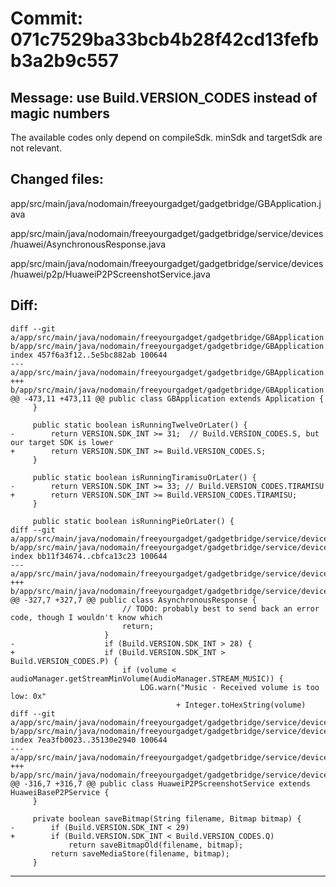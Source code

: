 # Commit: 071c7529ba33bcb4b28f42cd13fefbb3a2b9c557
## Message: use Build.VERSION_CODES instead of magic numbers

The available codes only depend on compileSdk.
minSdk and targetSdk are not relevant.
## Changed files:
app/src/main/java/nodomain/freeyourgadget/gadgetbridge/GBApplication.java

app/src/main/java/nodomain/freeyourgadget/gadgetbridge/service/devices/huawei/AsynchronousResponse.java

app/src/main/java/nodomain/freeyourgadget/gadgetbridge/service/devices/huawei/p2p/HuaweiP2PScreenshotService.java

## Diff:
```
diff --git a/app/src/main/java/nodomain/freeyourgadget/gadgetbridge/GBApplication.java b/app/src/main/java/nodomain/freeyourgadget/gadgetbridge/GBApplication.java
index 457f6a3f12..5e5bc882ab 100644
--- a/app/src/main/java/nodomain/freeyourgadget/gadgetbridge/GBApplication.java
+++ b/app/src/main/java/nodomain/freeyourgadget/gadgetbridge/GBApplication.java
@@ -473,11 +473,11 @@ public class GBApplication extends Application {
     }
 
     public static boolean isRunningTwelveOrLater() {
-        return VERSION.SDK_INT >= 31;  // Build.VERSION_CODES.S, but our target SDK is lower
+        return VERSION.SDK_INT >= Build.VERSION_CODES.S;
     }
 
     public static boolean isRunningTiramisuOrLater() {
-        return VERSION.SDK_INT >= 33; // Build.VERSION_CODES.TIRAMISU
+        return VERSION.SDK_INT >= Build.VERSION_CODES.TIRAMISU;
     }
 
     public static boolean isRunningPieOrLater() {
diff --git a/app/src/main/java/nodomain/freeyourgadget/gadgetbridge/service/devices/huawei/AsynchronousResponse.java b/app/src/main/java/nodomain/freeyourgadget/gadgetbridge/service/devices/huawei/AsynchronousResponse.java
index bb11f34674..cbfca13c23 100644
--- a/app/src/main/java/nodomain/freeyourgadget/gadgetbridge/service/devices/huawei/AsynchronousResponse.java
+++ b/app/src/main/java/nodomain/freeyourgadget/gadgetbridge/service/devices/huawei/AsynchronousResponse.java
@@ -327,7 +327,7 @@ public class AsynchronousResponse {
                         // TODO: probably best to send back an error code, though I wouldn't know which
                         return;
                     }
-                    if (Build.VERSION.SDK_INT > 28) {
+                    if (Build.VERSION.SDK_INT > Build.VERSION_CODES.P) {
                         if (volume < audioManager.getStreamMinVolume(AudioManager.STREAM_MUSIC)) {
                             LOG.warn("Music - Received volume is too low: 0x"
                                     + Integer.toHexString(volume)
diff --git a/app/src/main/java/nodomain/freeyourgadget/gadgetbridge/service/devices/huawei/p2p/HuaweiP2PScreenshotService.java b/app/src/main/java/nodomain/freeyourgadget/gadgetbridge/service/devices/huawei/p2p/HuaweiP2PScreenshotService.java
index 7ea3fb0023..35130e2940 100644
--- a/app/src/main/java/nodomain/freeyourgadget/gadgetbridge/service/devices/huawei/p2p/HuaweiP2PScreenshotService.java
+++ b/app/src/main/java/nodomain/freeyourgadget/gadgetbridge/service/devices/huawei/p2p/HuaweiP2PScreenshotService.java
@@ -316,7 +316,7 @@ public class HuaweiP2PScreenshotService extends HuaweiBaseP2PService {
     }
 
     private boolean saveBitmap(String filename, Bitmap bitmap) {
-        if (Build.VERSION.SDK_INT < 29)
+        if (Build.VERSION.SDK_INT < Build.VERSION_CODES.Q)
             return saveBitmapOld(filename, bitmap);
         return saveMediaStore(filename, bitmap);
     }
```
-----------------------------------
